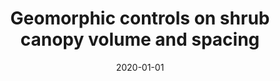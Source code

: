 ---
title: "Geomorphic controls on shrub canopy volume and spacing"
collection: publications
permalink: /publication/2020-landscape-ecology
excerpt: 'The largest analysis of creosote bush distributions to date.'
date: 2020-01-01
venue: 'Landscape Ecology'
paperurl: 'https://doi.org/10.1007/s10980-020-01149-8'
citation: 'Gearon, J.H., & Young, M.H. (2020). &quot;Geomorphic controls on shrub canopy volume and spacing of creosote bush in northern Mojave Desert, USA.&quot; <i>Landscape Ecology</i>.'
--- 